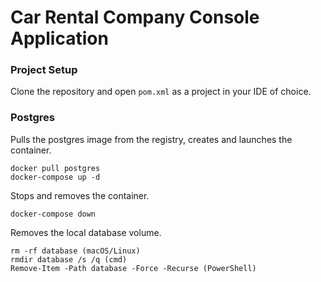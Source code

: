 # Car Rental Company Console Application

### Project Setup

Clone the repository and open `pom.xml` as a project in your IDE of choice.

### Postgres

Pulls the postgres image from the registry, creates and launches the container.
```
docker pull postgres
docker-compose up -d
```

Stops and removes the container.
```
docker-compose down
```

Removes the local database volume.
```
rm -rf database (macOS/Linux)
rmdir database /s /q (cmd)
Remove-Item -Path database -Force -Recurse (PowerShell)
```